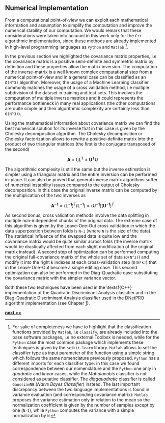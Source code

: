 ## Numerical Implementation

From a computational point-of-view we can exploit each mathematical information and assumption to simplify the computation and improve the numerical stability of our computation.
We would remark that these considerations were taken into account in this work only for the `C++` algorithmic implementation, since these methods are already implemented in high-level programming languages as `Python` and `Matlab` [^1].

In the previous section we highlighted the covariance matrix properties, i.e the covariance matrix is a positive semi-definite and symmetric matrix by definition and these properties allow the matrix inversion.
The computation of the inverse-matrix is a well known complex computational step from a numerical point-of-view and in a general case can be classified as an `O(N^3)` algorithm.
Moreover, the usage of a Machine Learning classifier commonly matches the usage of a cross validation method, i.e multiple subdivision of the dataset in training and test sets.
This involves the computation of multiple inverse matrices and it could represents the performance bottleneck in many real applications (the other computations are quite simple and their algorithmic complexity are certainly less than `O(N^3)`).

Using the mathematical information about covariance matrix we can find the best numerical solution for its inverse that in this case is given by the Cholesky decomposition algorithm.
The Cholesky decomposition or Cholesky factorization allows to rewrite a positive-definite matrix into the product of two triangular matrices (the first is the conjugate transposed of the second)

$$
\mathbf{A} = \mathbf{LL^T} = \mathbf{U^TU}
$$

The algorithmic complexity is still the same but the inverse estimation is simpler using a triangular matrix and the entire inversion can be performed in-place.
It can also be proved that general inverse matrix algorithms suffer of numerical instability issues compared to the output of Cholesky decomposition.
In this case the original inverse matrix can be computed by the multiplication of the two inverses as

$$
\mathbf{A^{-1}} = (\mathbf{L^{-1}})^T(\mathbf{L^{-1}}) = (\mathbf{U^{-1}})(\mathbf{U^{-1}})^T
$$

As second bonus, cross validation methods involve the data splitting in multiple non-independent chunks of the original data.
The extreme case of this algorithm is given by the Leave-One-Out cross validation in which the data superposition between folds is `N-1` (where `N` is the size of the data).
The statistical influence of the swapped data is quite low and the covariance matrix would be quite similar across folds (the inverse matrix would be drastically affected from each slight modification of the original matrix instead).
A second step of optimization can be performed computing the original full-covariance matrix of the whole set of data (`O(N^2)`) and modify it into the right $k$ indexes at each cross-validation step (`O(N*k)`) that in the Leave-One-Out become a single editing case.
This second optimization  can also be performed in the Diag-Quadratic case substituting the covariance matrix with the simpler variance vector.

Both these two techniques have been used in the \textsf{C++} implementation of the Quadratic Discriminant Analysis classifier and in the Diag-Quadratic Discriminant Analysis classifier used in the DNetPRO algorithm implementation (see Chapter [1](../../Chapter1/DNetPRO/README.md)).


[^1]: For sake of completeness we have to highlight that the classification functions provided by `Matlab`, i.e `classify`, are already included into the base software packages, i.e no external Toolbox is needed, while for the `Python` case the most common package which implements these techniques is given by the `scikit-learn` library. `Matlab` allows to set the classifier type as input parameter of the function using a simple string which follows the same nomenclature previously proposed. `Python` has a different imports for each classifier type: in this case we found correspondence between our nomenclature and the `Python` one only in *quadratic* and *linear* cases, while the *Mahalanobis* classifier is not considered as putative classifier. The *diagquadratic* classifier is called `GaussianNB` (*Naive Bayes Classifier*) instead. The last important discrepancy between the two language implementations is found in variance evaluation (and corresponding covariance matrix): `Matlab` proposes the variance estimation only in relation to the mean so the normalization coefficient is given by the number of samples except by one (`N-1`), while `Python` computes the variance with a simple normalization by `N`.

[**next >>**](../Venice/README.md)
